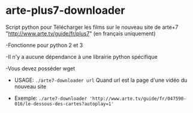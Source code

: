 arte-plus7-downloader
=====================

Script python pour Télécharger les films sur le nouveau site de arte+7 "http://www.arte.tv/guide/fr/plus7" (en français uniquement)

-Fonctionne pour python 2 et 3

-Il n'y a aucune dépendance à une librairie python spécifique

-Vous devez posséder wget

* USAGE: `./arte7-downloader url` 
Quand url est la page d'une vidéo du nouveau site

* Exemple: `./arte7-downloader 'http://www.arte.tv/guide/fr/047590-016/le-dessous-des-cartes?autoplay=1'`
